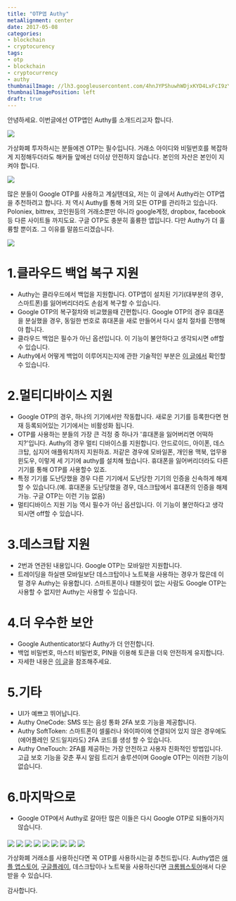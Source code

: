 ```yaml
---
title: "OTP앱 Authy"
metaAlignment: center
date: 2017-05-08
categories:
- blockchain
- cryptocurency
tags:
- otp
- blockchain
- cryptocurrency
- authy
thumbnailImage: //lh3.googleusercontent.com/4hnJYPShuwhWDjxKYD4LxFcI9zYPKZOOaixIuA7pwMkU3JVkEdT2xJwv5pVC5p2tgSc=w300
thumbnailImagePosition: left
draft: true
---
```


안녕하세요. 이번글에선 OTP앱인 Authy를 소개드리고자 합니다.
<!--more-->

<!--toc-->

![](http://wersm.com/wp-content/uploads/2014/11/wersm-authy-authentification-password-app-657x360.png)



가상화폐 투자하시는 분들에겐 OTP는 필수입니다.
거래소 아이디와 비밀번호를 복잡하게 지정해두더라도 해커들 앞에선 더이상 안전하지 않습니다.
본인의 자산은 본인이 지켜야 합니다.

<img src="http://a5.mzstatic.com/us/r30/Purple71/v4/e3/04/38/e30438cd-bba2-88dc-963c-e3bed1a61068/screen696x696.jpeg" align="middle">

많은 분들이 Google OTP를 사용하고 계실텐데요, 저는 이 글에서 Authy라는 OTP앱을 추천하려고 합니다. 저 역시 Authy를 통해 거의 모든 OTP를 관리하고 있습니다. Poloniex, bittrex, 코인원등의 거래소뿐만 아니라 google계정, dropbox, facebook등 다른 사이트들 까지도요. 구글 OTP도 충분히 훌륭한 앱입니다. 다만 Authy가 더 훌륭할 뿐이죠. 그 이유를 말씀드리겠습니다.

<img src="https://authy.com/wp-content/uploads/2017-03-08_1233.png" align="middle">


# 1.클라우드 백업 복구 지원

-   Authy는 클라우드에서 백업을 지원합니다. OTP앱이 설치된 기기(대부분의 경우, 스마트폰)를 잃어버리더라도 손쉽게 복구할 수 있습니다.
-   Google OTP의 복구절차와 비교했을때 간편합니다. Google OTP의 경우 휴대폰을 분실했을 경우, 동일한 번호로 휴대폰을 새로 만들어서 다시 설치 절차를 진행해야 합니다.
-   클라우드 백업은 필수가 아닌 옵션입니다. 이 기능이 불안하다고 생각되시면 off할 수 있습니다.
-   Authy에서 어떻게 백업이 이루어지는지에 관한 기술적인 부분은 [이 글에서][authy] 확인할 수 있습니다.

# 2.멀티디바이스 지원
-   Google OTP의 경우, 하나의 기기에서만 작동합니다. 새로운 기기를 등록한다면 현재 등록되어있는 기기에서는 비활성화 됩니다.
-   OTP를 사용하는 분들의 가장 큰 걱정 중 하나가 '휴대폰을 잃어버리면 어떡하지?'입니다. Authy의 경우 멀티 디바이스를 지원합니다. 안드로이드, 아이폰, 데스크탑, 심지어 애플워치까지 지원하죠. 저같은 경우에 모바일폰, 개인용 맥북, 업무용 윈도우, 이렇게 세 기기에 authy를 설치해 뒀습니다. 휴대폰을 잃어버리더라도 다른 기기를 통해 OTP를 사용할수 있죠.
-   특정 기기를 도난당했을 경우 다른 기기에서 도난당한 기기의 인증을 신속하게 해제할 수 있습니다.(예. 휴대폰을 도난당했을 경우, 데스크탑에서 휴대폰의 인증을 해제 가능. 구글 OTP는 이런 기능 없음)
-   멀티디바이스 지원 기능 역시 필수가 아닌 옵션입니다. 이 기능이 불안하다고 생각되시면 off할 수 있습니다.

# 3.데스크탑 지원
-   2번과 연관된 내용입니다. Google OTP는 모바일만 지원합니다.
-   트레이딩을 하실땐 모바일보단 데스크탑이나 노트북을 사용하는 경우가 많은데 이럴 경우 Authy는 유용합니다. 스마트폰이나 태블릿이 없는 사람도 Google OTP는 사용할 수 없지만 Authy는 사용할 수 있습니다.

# 4.더 우수한 보안
-   Google Authenticator보다 Authy가 더 안전합니다.
-   백업 비밀번호, 마스터 비밀번호, PIN을 이용해 토큰을 더욱 안전하게 유지합니다.
-   자세한 내용은 [이 글][protection]을 참조해주세요.

# 5.기타
-   UI가 예쁘고 뛰어납니다.
-   Authy OneCode: SMS 또는 음성 통화 2FA 보호 기능을 제공합니다.
-   Authy SoftToken: 스마트폰이 셀룰러나 와이파이에 연결되어 있지 않은 경우에도(에어플레인 모드일지라도) 2FA 코드를 생성 할 수 있습니다.
-   Authy OneTouch: 2FA를 제공하는 가장 안전하고 사용자 친화적인 방법입니다. 고급 보호 기능을 갖춘 푸시 알림 트리거 솔루션이며 Google OTP는 이러한 기능이 없습니다.

# 6.마지막으로
-   Google OTP에서 Authy로 갈아탄 많은 이들은 다시 Google OTP로 되돌아가지 않습니다.

<img src="https://authy.com/wp-content/uploads/1.png" align="middle">
<img src="https://authy.com/wp-content/uploads/2-1.png" align="middle">
<img src="https://authy.com/wp-content/uploads/3.png" align="middle">
<img src="https://authy.com/wp-content/uploads/5.png" align="middle">
<img src="https://authy.com/wp-content/uploads/6.png" align="middle">
<img src="https://authy.com/wp-content/uploads/8.png" align="middle">
<img src="https://authy.com/wp-content/uploads/9.png" align="middle">
<img src="https://authy.com/wp-content/uploads/10.png" align="middle">
<img src="https://authy.com/wp-content/uploads/2017-03-08_1151.png" align="middle">





가상화폐 거래소를 사용하신다면 꼭 OTP를 사용하시는걸 추천드립니다. Authy앱은 [애플 앱스토어][ios], [구글플레이][googleplay], 데스크탑이나 노트북을 사용하신다면 [크롬웹스토어][chromewebstore]애서 다운받을 수 있습니다.

감사합니다.



[authy]: https://authy.com/blog/how-the-authy-two-factor-backups-work/
[protection]: https://support.twilio.com/hc/en-us/articles/223134967-Backups-password-Master-password-and-PIN-protection-for-Authy

[ios]: https://itunes.apple.com/us/app/authy/id494168017
[googleplay]: https://play.google.com/store/apps/details?id=com.authy.authy
[chromewebstore]: https://chrome.google.com/webstore/detail/authy/gaedmjdfmmahhbjefcbgaolhhanlaolb?hl=en
